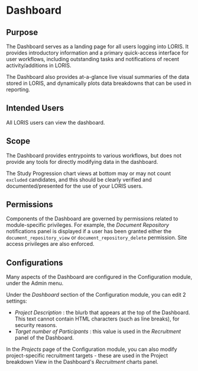 # Dashboard

## Purpose

The Dashboard serves as a landing page for all users logging into LORIS.  It provides introductory information and a primary quick-access interface for user workflows, including outstanding tasks and notifications of recent activity/additions in LORIS.  

The Dashboard also provides at-a-glance live visual summaries of the data stored in LORIS, and dynamically plots data breakdowns that can be used in reporting. 

## Intended Users

All LORIS users can view the dashboard.  

## Scope

The Dashboard provides entrypoints to various workflows, but does not provide any tools for directly modifying data in the dashboard.  

The Study Progression chart views at bottom may or may not count `excluded` candidates, and this should be clearly verified and documented/presented for the use of your LORIS users. 

## Permissions

Components of the Dashboard are governed by permissions related to module-specific privileges. For example, the _Document Repository_ notifications panel is displayed if a user has been granted either the `document_repository_view` or `document_repository_delete` permission. Site access privileges are also enforced. 

## Configurations

Many aspects of the Dashboard are configured in the Configuration module, under the Admin menu. 

Under the _Dashboard_ section of the Configuration module, you can edit 2 settings: 
* _Project Description_ : the blurb that appears at the top of the Dashboard. This text cannot contain HTML characters (such as line breaks), for security reasons.  
* _Target number of Participants_ : this value is used in the _Recruitment_ panel of the Dashboard. 

In the _Projects_ page of the Configuration module, you can also modify project-specific recruitment targets - these are used in the Project breakdown View in the Dashboard's _Recruitment_ charts panel.  
